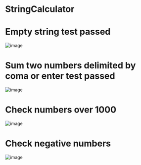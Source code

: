 # StringCalculator

# Empty string test passed

![image](https://user-images.githubusercontent.com/45043430/159147619-9827beea-1ba8-4a63-a04e-457eb044310d.png)

# Sum two numbers delimited by coma or enter test passed

![image](https://user-images.githubusercontent.com/45043430/159148130-8df71a36-9dc5-4f15-93ac-dedf2ebf307e.png)

# Check numbers over 1000

![image](https://user-images.githubusercontent.com/45043430/159148808-2801cbba-5a6e-4094-a9c4-96ffabaf1384.png)


# Check negative numbers

![image](https://user-images.githubusercontent.com/45043430/159149479-83457961-e1f0-4d50-b22b-cb0a3c98be15.png)

